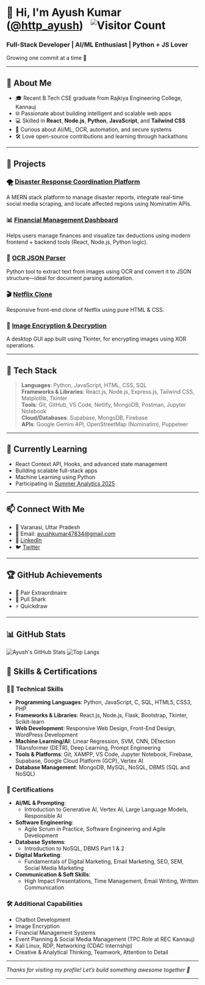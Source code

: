 # 👋 Hi, I'm Ayush Kumar ([@http_ayush](https://twitter.com/http_ayush)) &nbsp; ![Visitor Count](https://komarev.com/ghpvc/?username=ayush1k&style=flat-square)

### Full-Stack Developer | AI/ML Enthusiast | Python + JS Lover  
Growing one commit at a time 🚀

---

## 🧠 About Me

- 🎓 Recent B.Tech CSE graduate from Rajkiya Engineering College, Kannauj  
- 🌐 Passionate about building intelligent and scalable web apps  
- 💻 Skilled in **React**, **Node.js**, **Python**, **JavaScript**, and **Tailwind CSS**
- 🤖 Curious about AI/ML, OCR, automation, and secure systems
- 🛠️ Love open-source contributions and learning through hackathons

---

## 📌 Projects

### 🌪️ [Disaster Response Coordination Platform](https://github.com/ayush1k/Disaster-Response-Coordination-Platform)
A MERN stack platform to manage disaster reports, integrate real-time social media scraping, and locate affected regions using Nominatim APIs.

### 📊 [Financial Management Dashboard](https://github.com/ayush1k/Financial-Management-Dashboard)
Helps users manage finances and visualize tax deductions using modern frontend + backend tools (React, Node.js, Python logic).

### 🤖 [OCR JSON Parser](https://github.com/ayush1k/OCR-JSON-Parser)
Python tool to extract text from images using OCR and convert it to JSON structure—ideal for document parsing automation.

### 🎬 [Netflix Clone](https://github.com/ayush1k/Netflix-Clone)
Responsive front-end clone of Netflix using pure HTML & CSS.

### 🔐 [Image Encryption & Decryption](https://github.com/ayush1k/Image-Encryption-and-Decryption-Using-XOR-Operation.)
A desktop GUI app built using Tkinter, for encrypting images using XOR operations.

---

## 🔨 Tech Stack

> **Languages**: Python, JavaScript, HTML, CSS, SQL  
> **Frameworks & Libraries**: React.js, Node.js, Express.js, Tailwind CSS, Matplotlib, Tkinter  
> **Tools**: Git, GitHub, VS Code, Netlify, MongoDB, Postman, Jupyter Notebook  
> **Cloud/Databases**: Supabase, MongoDB, Firebase  
> **APIs**: Google Gemini API, OpenStreetMap (Nominatim), Puppeteer

---

## 🌱 Currently Learning

- React Context API, Hooks, and advanced state management  
- Building scalable full-stack apps  
- Machine Learning using Python  
- Participating in [Summer Analytics 2025](https://github.com/ayush1k/SUMMER-ANALYTICS-2025-Assessment-week-1)

---

## 📫 Connect With Me

- 📍 Varanasi, Uttar Pradesh  
- 📧 Email: [ayushkumar47834@gmail.com](mailto:ayushkumar47834@gmail.com)  
- 💼 [LinkedIn](https://www.linkedin.com/in/ayushhhhhh)  
- 🐦 [Twitter](https://twitter.com/http_ayush)

---

## 🏆 GitHub Achievements

- 🧠 Pair Extraordinaire  
- 🦈 Pull Shark  
- ⚡ Quickdraw  

---

## 📊 GitHub Stats

![Ayush's GitHub Stats](https://github-readme-stats.vercel.app/api?username=ayush1k&show_icons=true&theme=radical)
![Top Langs](https://github-readme-stats.vercel.app/api/top-langs/?username=ayush1k&layout=compact&theme=radical)



## 🧰 Skills & Certifications

### 👨‍💻 Technical Skills
- **Programming Languages**: Python, JavaScript, C, SQL, HTML5, CSS3, PHP
- **Frameworks & Libraries**: React.js, Node.js, Flask, Bootstrap, Tkinter, Scikit-learn
- **Web Development**: Responsive Web Design, Front-End Design, WordPress Development
- **Machine Learning/AI**: Linear Regression, SVM, CNN, DEtection TRansformer (DETR), Deep Learning, Prompt Engineering
- **Tools & Platforms**: Git, XAMPP, VS Code, Jupyter Notebook, Firebase, Supabase, Google Cloud Platform (GCP), Vertex AI
- **Database Management**: MongoDB, MySQL, NoSQL, DBMS (SQL and NoSQL)

### 🧪 Certifications
- **AI/ML & Prompting**:  
  - Introduction to Generative AI, Vertex AI, Large Language Models, Responsible AI  
- **Software Engineering**:  
  - Agile Scrum in Practice, Software Engineering and Agile Development  
- **Database Systems**:  
  - Introduction to NoSQL, DBMS Part 1 & 2  
- **Digital Marketing**:  
  - Fundamentals of Digital Marketing, Email Marketing, SEO, SEM, Social Media Marketing  
- **Communication & Soft Skills**:  
  - High Impact Presentations, Time Management, Email Writing, Written Communication

### 🛠 Additional Capabilities
- Chatbot Development  
- Image Encryption  
- Financial Management Systems  
- Event Planning & Social Media Management (TPC Role at REC Kannauj)  
- Kali Linux, RDP, Networking (CDAC Internship)  
- Creative & Analytical Thinking, Teamwork, Attention to Detail

---

_Thanks for visiting my profile! Let’s build something awesome together 🤝_

---
